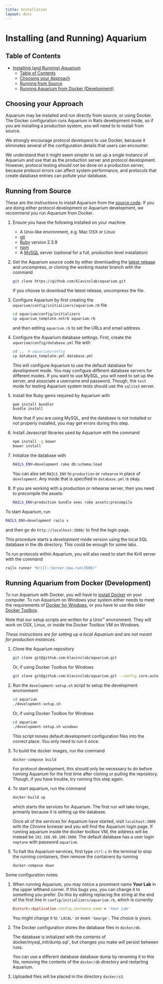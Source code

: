 ```yaml
---
title: Installation
layout: docs
---
```


# Installing (and Running) Aquarium

## Table of Contents

<!-- TOC -->

- [Installing (and Running) Aquarium](#installing-and-running-aquarium)
    - [Table of Contents](#table-of-contents)
    - [Choosing your Approach](#choosing-your-approach)
    - [Running from Source](#running-from-source)
    - [Running Aquarium from Docker (Development)](#running-aquarium-from-docker-development)

<!-- /TOC -->

## Choosing your Approach

Aquarium may be installed and run directly from source, or using Docker.
The Docker configuration runs Aquarium in Rails development mode, so if you are installing a production system, you will need to to install from source.

We strongly encourage protocol developers to use Docker, because it eliminates several of the configuration details that users can encounter.

We understand that it might seem simpler to set up a single instance of Aquarium and use that as the production server and protocol development.
However, protocol testing _should not_ be done on a production server, because protocol errors can affect system performance, and protocols that create database entries can pollute your database.

## Running from Source

These are the instructions to install Aquarium from the [source code](https://github.com/klavinslab/aquarium).
If you are doing either protocol development or Aquarium development, we recommend you run Aquarium from Docker.

1.  Ensure you have the following installed on your machine

    - A Unix-like environment, e.g. Mac OSX or Linux
    - [git](https://git-scm.com)
    - [Ruby](https://www.ruby-lang.org/en/) version 2.3.9
    - [npm](https://www.npmjs.com/get-npm)
    - A [MySQL](https://www.mysql.com) server (optional for a full, production level installation)

2. Get the Aquarium source code by either downloading the [latest release](https://github.com/klavinslab/aquarium/releases/latest) and uncompress, or cloning the working master branch with the command

   ```bash
   git clone https://github.com/klavinslab/aquarium.git
   ```

   If you choose to download the latest release, uncompress the file.

3.  Configure Aquarium by first creating the `aquarium/config/initializers/aquarium.rb` file

    ```bash
    cd aquarium/config/initializers
    cp aquarium_template.notrb aquarium.rb
    ```

    and then editing `aquarium.rb` to set the URLs and email address.

4.  Configure the Aquarium database settings. First, create the `aquarium/config/database.yml` file with

    ```bash
    cd ..  # aquarium/config
    cp database_template.yml database.yml
    ```

    This will configure Aquarium to use the default database for _development_ mode.
    You may configure different database servers for different modes.
    If you want to use MySQL, you will need to set up the server, and associate a username and password.
    Though, the `test` mode for testing Aquarium system tests should use the `sqlite3` server.

5)  Install the Ruby gems required by Aquarium with

    ```bash
    gem install bundler
    bundle install
    ```

    Note that if you are using MySQL, and the database is not installed or not properly installed, you may get errors during this step.

6)  Install Javascript libraries used by Aquarium with the command

    ```bash
    npm install -g bower
    bower install
    ```

7)  Initialize the database with

    ```bash
    RAILS_ENV=development rake db:schema:load
    ```

    You can also set `RAILS_ENV` to `production` or `rehearse` in place of `development`.
    Any mode that is specified in `database.yml` is okay.

8)  If you are working with a production or rehearse server, then you need to precompile the assets:

    ```bash
    RAILS_ENV=production bundle exec rake assets:precompile
    ```

To start Aquarium, run

```bash
RAILS_ENV=development rails s
```

and then go do `http://localhost:3000/` to find the login page.

This procedure starts a _development_ mode version using the local SQL database in the db directory.
This could be enough for some labs.

To run protocols within Aquarium, you will also need to start the Krill server with the command

```bash
rails runner "Krill::Server.new.run(3500)"
```

## Running Aquarium from Docker (Development)

To run Aquarium with Docker, you will have to [install Docker](https://docs.docker.com/install/) on your computer.
To run Aquarium on Windows your system either needs to meet the requirements of [Docker for Windows](https://www.docker.com/docker-windows), or you have to use the older [Docker Toolbox](https://docs.docker.com/toolbox/toolbox_install_windows/).

Note that our setup scripts are written for a Unix&trade; environment. They will work on OSX, Linux, or inside the Docker Toolbox VM on Windows.

_These instructions are for setting up a local Aquarium and are not meant for production instances._

1.  Clone the Aquarium repository

    ```bash
    git clone git@github.com:klavinslab/aquarium.git
    ```

    Or, if using Docker Toolbox for Windows

    ```bash
    git clone git@github.com:klavinslab/aquarium.git --config core.autocrlf=input
    ```

2.  Run the `development-setup.sh` script to setup the development environment

    ```bash
    cd aquarium
    ./development-setup.sh
    ```

    Or, if using Docker Toolbox for Windows

    ```bash
    cd aquarium
    ./development-setup.sh windows
    ```

    This script moves default development configuration files into the correct place. You only need to run it once.

3.  To build the docker images, run the command

    ```bash
    docker-compose build
    ```

    For protocol development, this should only be necessary to do before running Aquarium for the first time after cloning or pulling the repository.
    Though, if you have trouble, try running this step again.

4.  To start aquarium, run the command

    ```bash
    docker-build up
    ```

    which starts the services for Aquarium.
    The first run will take longer, primarily because it is setting up the database.

    Once all of the services for Aquarium have started, visit `localhost:3000` with the Chrome browser and you will find the Aquarium login page. If running aquarium inside the docker toolbox VM, the address will be instead be `192.168.99.100:3000`.
    The default database has a user login `neptune` with password `aquarium`.

5.  To halt the Aquarium services, first type `ctrl-c` in the terminal to stop the running containers, then remove the containers by running

    ```bash
    docker-compose down
    ```

Some configuration notes:

1.  When running Aquarium, you may notice a prominent name **Your Lab** in the upper lefthand corner. If this bugs you, you can change it to something you prefer. Do this by editing replacing the string at the end of the first line in `config/initializers/aquarium.rb`, which is currently

    ```ruby
    Bioturk::Application.config.instance_name = 'Your Lab'
    ```

    You might change it to `'LOCAL'` or even `'George'`.
    The choice is yours.

2.  The Docker configuration stores the database files in `docker/db`.

    The database is initialized with the contents of docker/mysql_init/dump.sql`, but changes you make will persist between runs.

    You can use a different database database dump by renaming it to this file, removing the contents of the `docker/db` directory and restarting Aquarium.

3.  Uploaded files will be placed in the directory `docker/s3`.
